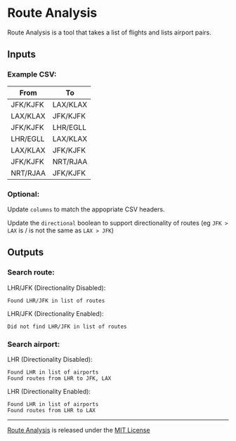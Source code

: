 # Route Analysis
Route Analysis is a tool that takes a list of flights and lists airport pairs.


## Inputs
### Example CSV:
|From    |To      |
|--------|--------|
|JFK/KJFK|LAX/KLAX|
|LAX/KLAX|JFK/KJFK|
|JFK/KJFK|LHR/EGLL|
|LHR/EGLL|LAX/KLAX|
|LAX/KLAX|JFK/KJFK|
|JFK/KJFK|NRT/RJAA|
|NRT/RJAA|JFK/KJFK|

### Optional:
Update `columns` to match the appopriate CSV headers.

Update the `directional` boolean to support directionality of routes (eg `JFK > LAX` is / is not the same as `LAX > JFK`)


## Outputs
### Search route:
LHR/JFK (Directionality Disabled):
```
Found LHR/JFK in list of routes
```

LHR/JFK (Directionality Enabled):
```
Did not find LHR/JFK in list of routes
```

### Search airport:
LHR (Directionality Disabled):
```
Found LHR in list of airports
Found routes from LHR to JFK, LAX
```
LHR (Directionality Enabled):
```
Found LHR in list of airports
Found routes from LHR to LAX
```



-----
[Route Analysis](https://github.com/henrygriffiths/route_analysis) is released under the [MIT License](LICENSE)
